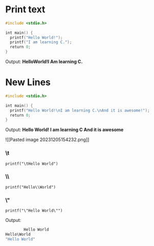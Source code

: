 # Print text


```c
#include <stdio.h>  
  
int main() {  
  printf("Hello World!");  
  printf("I am learning C.");  
  return 0;  
}
```

Output: **HelloWorld!I Am learning C.**
# New Lines

```c
#include <stdio.h>  
  
int main() {  
  printf("Hello World!\nI am learning C.\nAnd it is awesome!");  
  return 0;  
}
```

Output: 
**Hello World!
I am learning C
And it is awesome**

![[Pasted image 20231205154232.png]]

### \\t

`printf("\tHello World")`

### \\\

`printf("Hello\\World")`

### \\"

`printf("\"Hello World\"")`

Output:
```c
        Hello World
Hello\World
"Hello World"
```

